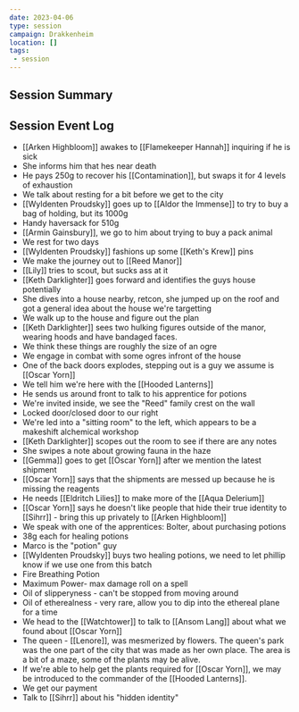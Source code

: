 ```yaml
---
date: 2023-04-06
type: session
campaign: Drakkenheim
location: []
tags:
 - session
---
```


## Session Summary

## Session Event Log

- [[Arken Highbloom]] awakes to [[Flamekeeper Hannah]] inquiring if he is sick
- She informs him that hes near death
- He pays 250g to recover his [[Contamination]], but swaps it for 4 levels of exhaustion
- We talk about resting for a bit before we get to the city
- [[Wyldenten Proudsky]] goes up to [[Aldor the Immense]] to try to buy a bag of holding, but its 1000g
- Handy haversack for 510g
- [[Armin Gainsbury]], we go to him about trying to buy a pack animal
- We rest for two days
- [[Wyldenten Proudsky]] fashions up some [[Keth's Krew]] pins
- We make the journey out to [[Reed Manor]]
- [[Lily]] tries to scout, but sucks ass at it
- [[Keth Darklighter]] goes forward and identifies the guys house potentially
- She dives into a house nearby, retcon, she jumped up on the roof and got a general idea about the house we're targetting
- We walk up to the house and figure out the plan
- [[Keth Darklighter]] sees two hulking figures outside of the manor, wearing hoods and have bandaged faces.
- We think these things are roughly the size of an ogre
- We engage in combat with some ogres infront of the house
- One of the back doors explodes, stepping out is a guy we assume is [[Oscar Yorn]]
- We tell him we're here with the [[Hooded Lanterns]]
- He sends us around front to talk to his apprentice for potions
- We're invited inside, we see the "Reed" family crest on the wall
- Locked door/closed door to our right
- We're led into a "sitting room" to the left, which appears to be a makeshift alchemical workshop
- [[Keth Darklighter]] scopes out the room to see if there are any notes
- She swipes a note about growing fauna in the haze
- [[Gemma]] goes to get [[Oscar Yorn]] after we mention the latest shipment
- [[Oscar Yorn]] says that the shipments are messed up because he is missing the reagents
- He needs [[Eldritch Lilies]] to make more of the [[Aqua Delerium]]
- [[Oscar Yorn]] says he doesn't like people that hide their true identity to [[Sihrr]] - bring this up privately to [[Arken Highbloom]]
- We speak with one of the apprentices: Bolter, about purchasing potions
- 38g each for healing potions
- Marco is the "potion" guy
- [[Wyldenten Proudsky]] buys two healing potions, we need to let phillip know if we use one from this batch
- Fire Breathing Potion
- Maximum Power- max damage roll on a spell
- Oil of slipperyness - can't be stopped from moving around
- Oil of etherealness - very rare, allow you to dip into the ethereal plane for a time
- We head to the [[Watchtower]] to talk to [[Ansom Lang]] about what we found about [[Oscar Yorn]]
- The queen - [[Lenore]], was mesmerized by flowers. The queen's park was the one part of the city that was made as her own place. The area is a bit of a maze, some of the plants may be alive. 
- If we're able to help get the plants required for [[Oscar Yorn]], we may be introduced to the commander of the [[Hooded Lanterns]].
- We get our payment
- Talk to [[Sihrr]] about his "hidden identity"